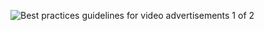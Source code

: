![Best practices guidelines for video advertisements 1 of 2](https://github.com/Applifier/unity-ads/wiki/advertising/VideoAdsBestPractices1.jpg)
